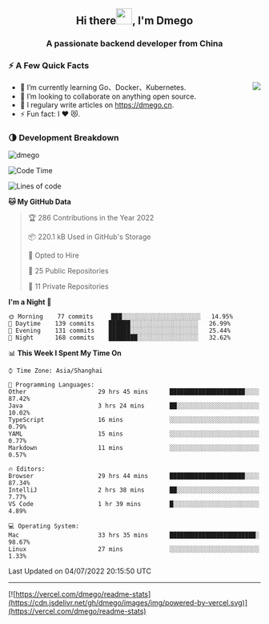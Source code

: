 <h2 align="center">Hi there<img src="https://cdn.jsdelivr.net/gh/dmego/images/img/Hi.gif" height="32" />, I'm Dmego </h2>
<h3 align="center">A passionate backend developer from China</h3>

### ⚡️ A Few Quick Facts

<img align="right" src="https://readme-stats-dmego.vercel.app/api?username=dmego&show_icons=true&icon_color=1573B3&hide_title=true&text_color=718096&bg_color=00000000&hide_border=true"/>

<ul>
    <li> 🌱 I’m currently learning Go、Docker、Kubernetes.</li>
    <li> 👯 I’m looking to collaborate on anything open source.</li>
    <li> 📝 I regulary write articles on <a href="https://dmego.cn">https://dmego.cn</a>.</li>
    <li> ⚡ Fun fact: I ❤️ 😻.</li>
</ul>

### 🌗 Development Breakdown

<img src="https://komarev.com/ghpvc/?username=dmego" alt="dmego" />

<!--START_SECTION:waka-->
![Code Time](http://img.shields.io/badge/Code%20Time-1%2C488%20hrs%2058%20mins-blue)

![Lines of code](https://img.shields.io/badge/From%20Hello%20World%20I%27ve%20Written-239%20Thousand%20lines%20of%20code-blue)

**🐱 My GitHub Data** 

> 🏆 286 Contributions in the Year 2022
 > 
> 📦 220.1 kB Used in GitHub's Storage 
 > 
> 💼 Opted to Hire
 > 
> 📜 25 Public Repositories 
 > 
> 🔑 11 Private Repositories  
 > 
**I'm a Night 🦉** 

```text
🌞 Morning    77 commits     ███░░░░░░░░░░░░░░░░░░░░░░   14.95% 
🌆 Daytime    139 commits    ██████░░░░░░░░░░░░░░░░░░░   26.99% 
🌃 Evening    131 commits    ██████░░░░░░░░░░░░░░░░░░░   25.44% 
🌙 Night      168 commits    ████████░░░░░░░░░░░░░░░░░   32.62%

```


📊 **This Week I Spent My Time On** 

```text
⌚︎ Time Zone: Asia/Shanghai

💬 Programming Languages: 
Other                    29 hrs 45 mins      █████████████████████░░░░   87.42% 
Java                     3 hrs 24 mins       ██░░░░░░░░░░░░░░░░░░░░░░░   10.02% 
TypeScript               16 mins             ░░░░░░░░░░░░░░░░░░░░░░░░░   0.79% 
YAML                     15 mins             ░░░░░░░░░░░░░░░░░░░░░░░░░   0.77% 
Markdown                 11 mins             ░░░░░░░░░░░░░░░░░░░░░░░░░   0.57%

🔥 Editors: 
Browser                  29 hrs 44 mins      █████████████████████░░░░   87.34% 
IntelliJ                 2 hrs 38 mins       ██░░░░░░░░░░░░░░░░░░░░░░░   7.77% 
VS Code                  1 hr 39 mins        █░░░░░░░░░░░░░░░░░░░░░░░░   4.89%

💻 Operating System: 
Mac                      33 hrs 35 mins      ████████████████████████░   98.67% 
Linux                    27 mins             ░░░░░░░░░░░░░░░░░░░░░░░░░   1.33%

```


 Last Updated on 04/07/2022 20:15:50 UTC
<!--END_SECTION:waka-->

---

[![https://vercel.com/dmego/readme-stats](https://cdn.jsdelivr.net/gh/dmego/images/img/powered-by-vercel.svg)](https://vercel.com/dmego/readme-stats)

